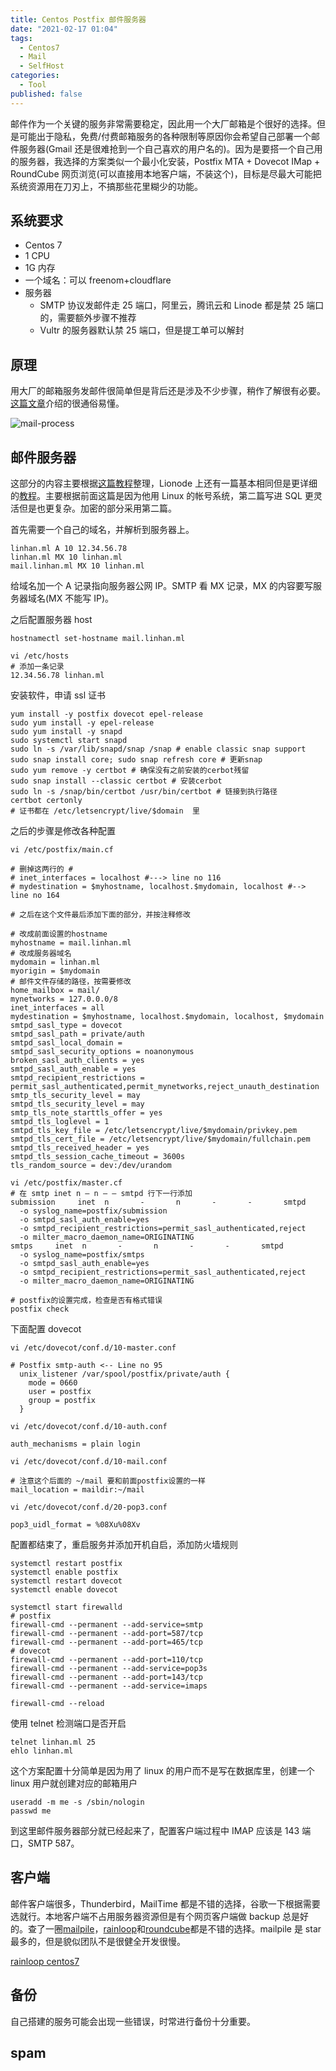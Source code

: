 ```yaml
---
title: Centos Postfix 邮件服务器
date: "2021-02-17 01:04"
tags:
  - Centos7
  - Mail
  - SelfHost
categories:
  - Tool
published: false
---
```


邮件作为一个关键的服务非常需要稳定，因此用一个大厂邮箱是个很好的选择。但是可能出于隐私，免费/付费邮箱服务的各种限制等原因你会希望自己部署一个邮件服务器(Gmail 还是很难抢到一个自己喜欢的用户名的)。因为是要搭一个自己用的服务器，我选择的方案类似一个最小化安装，Postfix MTA + Dovecot IMap + RoundCube 网页浏览(可以直接用本地客户端，不装这个)，目标是尽最大可能把系统资源用在刀刃上，不搞那些花里糊少的功能。

## 系统要求

- Centos 7
- 1 CPU
- 1G 内存
- 一个域名：可以 freenom+cloudflare
- 服务器
  - SMTP 协议发邮件走 25 端口，阿里云，腾讯云和 Linode 都是禁 25 端口的，需要额外步骤不推荐
  - Vultr 的服务器默认禁 25 端口，但是提工单可以解封

## 原理

用大厂的邮箱服务发邮件很简单但是背后还是涉及不少步骤，稍作了解很有必要。[这篇文章](https://www.pepipost.com/blog/email-works-behind-scenes-developers-perspective/)介绍的很通俗易懂。

![mail-process](/assets/img/post/Tool/mail/mail-process.png)

## 邮件服务器

这部分的内容主要根据[这篇教程](https://www.krizna.com/centos/setup-mail-server-centos-7/)整理，Lionode 上还有一篇基本相同但是更详细的[教程](https://www.linode.com/docs/guides/email-with-postfix-dovecot-and-mariadb-on-centos-7/)。主要根据前面这篇是因为他用 Linux 的帐号系统，第二篇写进 SQL 更灵活但是也更复杂。加密的部分采用第二篇。

首先需要一个自己的域名，并解析到服务器上。

```shell
linhan.ml A 10 12.34.56.78
linhan.ml MX 10 linhan.ml
mail.linhan.ml MX 10 linhan.ml
```

给域名加一个 A 记录指向服务器公网 IP。SMTP 看 MX 记录，MX 的内容要写服务器域名(MX 不能写 IP)。

之后配置服务器 host

```shell
hostnamectl set-hostname mail.linhan.ml

vi /etc/hosts
# 添加一条记录
12.34.56.78 linhan.ml
```

安装软件，申请 ssl 证书

```shell
yum install -y postfix dovecot epel-release
sudo yum install -y epel-release
sudo yum install -y snapd
sudo systemctl start snapd
sudo ln -s /var/lib/snapd/snap /snap # enable classic snap support
sudo snap install core; sudo snap refresh core # 更新snap
sudo yum remove -y certbot # 确保没有之前安装的cerbot残留
sudo snap install --classic certbot # 安装cerbot
sudo ln -s /snap/bin/certbot /usr/bin/certbot # 链接到执行路径
certbot certonly
# 证书都在 /etc/letsencrypt/live/$domain  里
```

之后的步骤是修改各种配置

```shell
vi /etc/postfix/main.cf

# 删掉这两行的 #
# inet_interfaces = localhost #---> line no 116
# mydestination = $myhostname, localhost.$mydomain, localhost #--> line no 164

# 之后在这个文件最后添加下面的部分，并按注释修改

# 改成前面设置的hostname
myhostname = mail.linhan.ml
# 改成服务器域名
mydomain = linhan.ml
myorigin = $mydomain
# 邮件文件存储的路径，按需要修改
home_mailbox = mail/
mynetworks = 127.0.0.0/8
inet_interfaces = all
mydestination = $myhostname, localhost.$mydomain, localhost, $mydomain
smtpd_sasl_type = dovecot
smtpd_sasl_path = private/auth
smtpd_sasl_local_domain =
smtpd_sasl_security_options = noanonymous
broken_sasl_auth_clients = yes
smtpd_sasl_auth_enable = yes
smtpd_recipient_restrictions = permit_sasl_authenticated,permit_mynetworks,reject_unauth_destination
smtp_tls_security_level = may
smtpd_tls_security_level = may
smtp_tls_note_starttls_offer = yes
smtpd_tls_loglevel = 1
smtpd_tls_key_file = /etc/letsencrypt/live/$mydomain/privkey.pem
smtpd_tls_cert_file = /etc/letsencrypt/live/$mydomain/fullchain.pem
smtpd_tls_received_header = yes
smtpd_tls_session_cache_timeout = 3600s
tls_random_source = dev:/dev/urandom
```

```shell
vi /etc/postfix/master.cf
# 在 smtp inet n – n – – smtpd 行下一行添加
submission     inet  n       -       n       -       -       smtpd
  -o syslog_name=postfix/submission
  -o smtpd_sasl_auth_enable=yes
  -o smtpd_recipient_restrictions=permit_sasl_authenticated,reject
  -o milter_macro_daemon_name=ORIGINATING
smtps     inet  n       -       n       -       -       smtpd
  -o syslog_name=postfix/smtps
  -o smtpd_sasl_auth_enable=yes
  -o smtpd_recipient_restrictions=permit_sasl_authenticated,reject
  -o milter_macro_daemon_name=ORIGINATING

# postfix的设置完成，检查是否有格式错误
postfix check
```

下面配置 dovecot

```shell
vi /etc/dovecot/conf.d/10-master.conf

# Postfix smtp-auth <-- Line no 95
  unix_listener /var/spool/postfix/private/auth {
    mode = 0660
    user = postfix
    group = postfix
  }
```

```shell
vi /etc/dovecot/conf.d/10-auth.conf

auth_mechanisms = plain login
```

```shell
vi /etc/dovecot/conf.d/10-mail.conf

# 注意这个后面的 ~/mail 要和前面postfix设置的一样
mail_location = maildir:~/mail
```

```shell
vi /etc/dovecot/conf.d/20-pop3.conf

pop3_uidl_format = %08Xu%08Xv
```

配置都结束了，重启服务并添加开机自启，添加防火墙规则

```shell
systemctl restart postfix
systemctl enable postfix
systemctl restart dovecot
systemctl enable dovecot

systemctl start firewalld
# postfix
firewall-cmd --permanent --add-service=smtp
firewall-cmd --permanent --add-port=587/tcp
firewall-cmd --permanent --add-port=465/tcp
# dovecot
firewall-cmd --permanent --add-port=110/tcp
firewall-cmd --permanent --add-service=pop3s
firewall-cmd --permanent --add-port=143/tcp
firewall-cmd --permanent --add-service=imaps

firewall-cmd --reload
```

使用 telnet 检测端口是否开启

```shell
telnet linhan.ml 25
ehlo linhan.ml
```

这个方案配置十分简单是因为用了 linux 的用户而不是写在数据库里，创建一个 linux 用户就创建对应的邮箱用户

```shell
useradd -m me -s /sbin/nologin
passwd me
```

到这里邮件服务器部分就已经起来了，配置客户端过程中 IMAP 应该是 143 端口，SMTP 587。

## 客户端

邮件客户端很多，Thunderbird，MailTime 都是不错的选择，谷歌一下根据需要选就行。本地客户端不占用服务器资源但是有个网页客户端做 backup 总是好的。查了一圈[mailpile](https://www.mailpile.is/)，[rainloop](http://www.rainloop.net/)和[roundcube](https://roundcube.net/)都是不错的选择。mailpile 是 star 最多的，但是貌似团队不是很健全开发很慢。

[rainloop centos7](https://www.vultr.com/docs/how-to-install-rainloop-webmail-on-centos-7)

[//]: # "TODO:研究ireadmail等一键脚本都用什么webmail"
[//]: # "TODO:记录一个webmail安装方法"

## 备份

自己搭建的服务可能会出现一些错误，时常进行备份十分重要。

[//]: # "TODO:如何进行备份"

## spam

[//]: # "TODO:如何过滤垃圾邮件"
